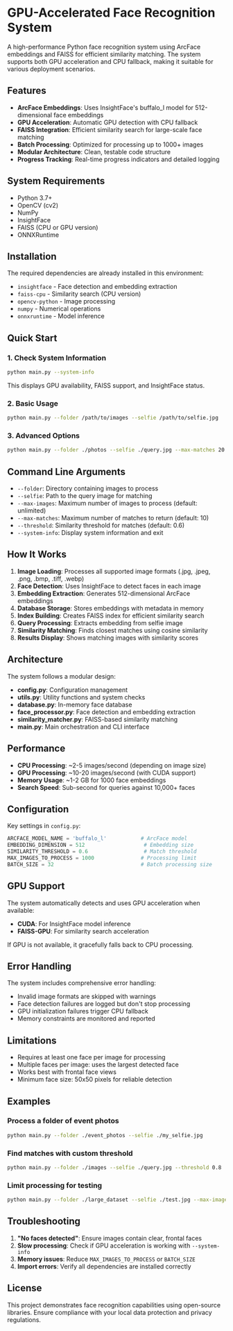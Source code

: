 # GPU-Accelerated Face Recognition System

A high-performance Python face recognition system using ArcFace embeddings and FAISS for efficient similarity matching. The system supports both GPU acceleration and CPU fallback, making it suitable for various deployment scenarios.

## Features

- **ArcFace Embeddings**: Uses InsightFace's buffalo_l model for 512-dimensional face embeddings
- **GPU Acceleration**: Automatic GPU detection with CPU fallback
- **FAISS Integration**: Efficient similarity search for large-scale face matching
- **Batch Processing**: Optimized for processing up to 1000+ images
- **Modular Architecture**: Clean, testable code structure
- **Progress Tracking**: Real-time progress indicators and detailed logging

## System Requirements

- Python 3.7+
- OpenCV (cv2)
- NumPy
- InsightFace
- FAISS (CPU or GPU version)
- ONNXRuntime

## Installation

The required dependencies are already installed in this environment:
- `insightface` - Face detection and embedding extraction
- `faiss-cpu` - Similarity search (CPU version)
- `opencv-python` - Image processing
- `numpy` - Numerical operations
- `onnxruntime` - Model inference

## Quick Start

### 1. Check System Information

```bash
python main.py --system-info
```

This displays GPU availability, FAISS support, and InsightFace status.

### 2. Basic Usage

```bash
python main.py --folder /path/to/images --selfie /path/to/selfie.jpg
```

### 3. Advanced Options

```bash
python main.py --folder ./photos --selfie ./query.jpg --max-matches 20 --threshold 0.7 --max-images 500
```

## Command Line Arguments

- `--folder`: Directory containing images to process
- `--selfie`: Path to the query image for matching
- `--max-images`: Maximum number of images to process (default: unlimited)
- `--max-matches`: Maximum number of matches to return (default: 10)
- `--threshold`: Similarity threshold for matches (default: 0.6)
- `--system-info`: Display system information and exit

## How It Works

1. **Image Loading**: Processes all supported image formats (.jpg, .jpeg, .png, .bmp, .tiff, .webp)
2. **Face Detection**: Uses InsightFace to detect faces in each image
3. **Embedding Extraction**: Generates 512-dimensional ArcFace embeddings
4. **Database Storage**: Stores embeddings with metadata in memory
5. **Index Building**: Creates FAISS index for efficient similarity search
6. **Query Processing**: Extracts embedding from selfie image
7. **Similarity Matching**: Finds closest matches using cosine similarity
8. **Results Display**: Shows matching images with similarity scores

## Architecture

The system follows a modular design:

- **config.py**: Configuration management
- **utils.py**: Utility functions and system checks
- **database.py**: In-memory face database
- **face_processor.py**: Face detection and embedding extraction
- **similarity_matcher.py**: FAISS-based similarity matching
- **main.py**: Main orchestration and CLI interface

## Performance

- **CPU Processing**: ~2-5 images/second (depending on image size)
- **GPU Processing**: ~10-20 images/second (with CUDA support)
- **Memory Usage**: ~1-2 GB for 1000 face embeddings
- **Search Speed**: Sub-second for queries against 10,000+ faces

## Configuration

Key settings in `config.py`:

```python
ARCFACE_MODEL_NAME = 'buffalo_l'           # ArcFace model
EMBEDDING_DIMENSION = 512                   # Embedding size
SIMILARITY_THRESHOLD = 0.6                  # Match threshold
MAX_IMAGES_TO_PROCESS = 1000               # Processing limit
BATCH_SIZE = 32                            # Batch processing size
```

## GPU Support

The system automatically detects and uses GPU acceleration when available:

- **CUDA**: For InsightFace model inference
- **FAISS-GPU**: For similarity search acceleration

If GPU is not available, it gracefully falls back to CPU processing.

## Error Handling

The system includes comprehensive error handling:

- Invalid image formats are skipped with warnings
- Face detection failures are logged but don't stop processing
- GPU initialization failures trigger CPU fallback
- Memory constraints are monitored and reported

## Limitations

- Requires at least one face per image for processing
- Multiple faces per image: uses the largest detected face
- Works best with frontal face views
- Minimum face size: 50x50 pixels for reliable detection

## Examples

### Process a folder of event photos
```bash
python main.py --folder ./event_photos --selfie ./my_selfie.jpg
```

### Find matches with custom threshold
```bash
python main.py --folder ./images --selfie ./query.jpg --threshold 0.8
```

### Limit processing for testing
```bash
python main.py --folder ./large_dataset --selfie ./test.jpg --max-images 100
```

## Troubleshooting

1. **"No faces detected"**: Ensure images contain clear, frontal faces
2. **Slow processing**: Check if GPU acceleration is working with `--system-info`
3. **Memory issues**: Reduce `MAX_IMAGES_TO_PROCESS` or `BATCH_SIZE`
4. **Import errors**: Verify all dependencies are installed correctly

## License

This project demonstrates face recognition capabilities using open-source libraries. Ensure compliance with your local data protection and privacy regulations.